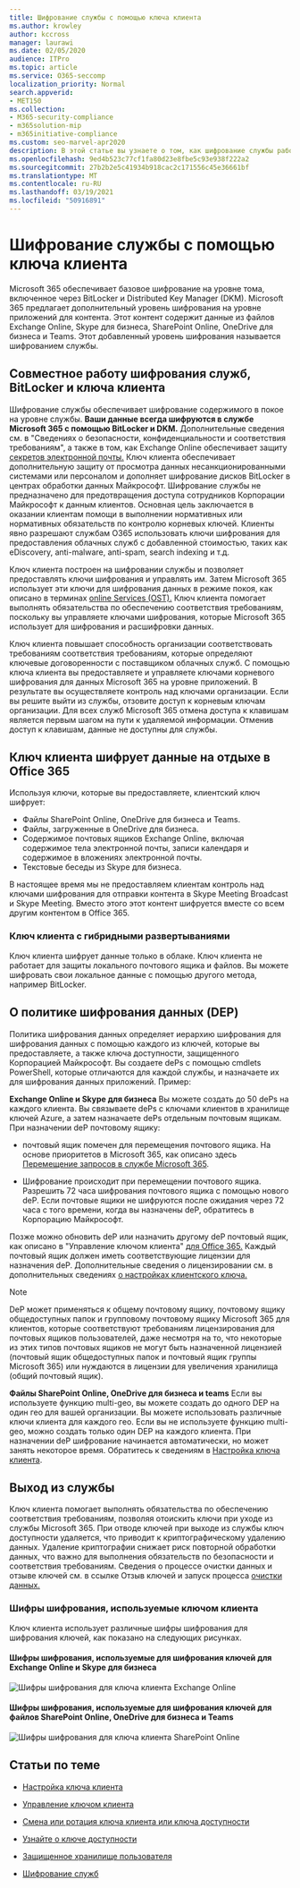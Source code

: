 ```yaml
---
title: Шифрование службы с помощью ключа клиента
ms.author: krowley
author: kccross
manager: laurawi
ms.date: 02/05/2020
audience: ITPro
ms.topic: article
ms.service: O365-seccomp
localization_priority: Normal
search.appverid:
- MET150
ms.collection:
- M365-security-compliance
- m365solution-mip
- m365initiative-compliance
ms.custom: seo-marvel-apr2020
description: В этой статье вы узнаете о том, как шифрование службы работает с ключом клиента в Microsoft 365.
ms.openlocfilehash: 9ed4b523c77cf1fa80d23e8fbe5c93e938f222a2
ms.sourcegitcommit: 27b2b2e5c41934b918cac2c171556c45e36661bf
ms.translationtype: MT
ms.contentlocale: ru-RU
ms.lasthandoff: 03/19/2021
ms.locfileid: "50916891"
---
```

# <a name="service-encryption-with-customer-key"></a>Шифрование службы с помощью ключа клиента

Microsoft 365 обеспечивает базовое шифрование на уровне тома, включенное через BitLocker и Distributed Key Manager (DKM). Microsoft 365 предлагает дополнительный уровень шифрования на уровне приложений для контента. Этот контент содержит данные из файлов Exchange Online, Skype для бизнеса, SharePoint Online, OneDrive для бизнеса и Teams. Этот добавленный уровень шифрования называется шифрованием службы.

## <a name="how-service-encryption-bitlocker-and-customer-key-work-together"></a>Совместное работу шифрования служб, BitLocker и ключа клиента

Шифрование службы обеспечивает шифрование содержимого в покое на уровне службы. **Ваши данные всегда шифруются в службе Microsoft 365 с помощью BitLocker и DKM.** Дополнительные сведения см. в "Сведениях о безопасности, конфиденциальности и соответствия требованиям", а также в том, как Exchange Online обеспечивает защиту [секретов электронной почты.](exchange-online-secures-email-secrets.md) Ключ клиента обеспечивает дополнительную защиту от просмотра данных несанкционированными системами или персоналом и дополняет шифрование дисков BitLocker в центрах обработки данных Майкрософт. Шифрование службы не предназначено для предотвращения доступа сотрудников Корпорации Майкрософт к данным клиентов. Основная цель заключается в оказании клиентам помощи в выполнении нормативных или нормативных обязательств по контролю корневых ключей. Клиенты явно разрешают службам O365 использовать ключи шифрования для предоставления облачных служб с добавленной стоимостью, таких как eDiscovery, anti-malware, anti-spam, search indexing и т.д.

Ключ клиента построен на шифровании службы и позволяет предоставлять ключи шифрования и управлять им. Затем Microsoft 365 использует эти ключи для шифрования данных в режиме покоя, как описано в терминах [online Services (OST).](https://www.microsoft.com/licensing/product-licensing/products.aspx) Ключ клиента помогает выполнять обязательства по обеспечению соответствия требованиям, поскольку вы управляете ключами шифрования, которые Microsoft 365 использует для шифрования и расшифровки данных.
  
Ключ клиента повышает способность организации соответствовать требованиям соответствия требованиям, которые определяют ключевые договоренности с поставщиком облачных служб. С помощью ключа клиента вы предоставляете и управляете ключами корневого шифрования для данных Microsoft 365 на уровне приложений. В результате вы осуществляете контроль над ключами организации. Если вы решите выйти из службы, отзовите доступ к корневым ключам организации. Для всех служб Microsoft 365 отмена доступа к клавишам является первым шагом на пути к удаляемой информации. Отменив доступ к клавишам, данные не доступны для службы.

## <a name="customer-key-encrypts-data-at-rest-in-office-365"></a>Ключ клиента шифрует данные на отдыхе в Office 365

Используя ключи, которые вы предоставляете, клиентский ключ шифрует:

- Файлы SharePoint Online, OneDrive для бизнеса и Teams.
- Файлы, загруженные в OneDrive для бизнеса.
- Содержимое почтовых ящиков Exchange Online, включая содержимое тела электронной почты, записи календаря и содержимое в вложениях электронной почты.
- Текстовые беседы из Skype для бизнеса.

В настоящее время мы не предоставляем клиентам контроль над ключами шифрования для отправки контента в Skype Meeting Broadcast и Skype Meeting. Вместо этого этот контент шифруется вместе со всем другим контентом в Office 365.

### <a name="customer-key-with-hybrid-deployments"></a>Ключ клиента с гибридными развертываниями

Ключ клиента шифрует данные только в облаке. Ключ клиента не работает для защиты локального почтового ящика и файлов. Вы можете шифровать свои локальное данные с помощью другого метода, например BitLocker.

## <a name="about-the-data-encryption-policy-dep"></a>О политике шифрования данных (DEP)

Политика шифрования данных определяет иерархию шифрования для шифрования данных с помощью каждого из ключей, которые вы предоставляете, а также ключа доступности, защищенного Корпорацией Майкрософт. Вы создаете dePs с помощью cmdlets PowerShell, которые отличаются для каждой службы, и назначаете их для шифрования данных приложений. Пример:

**Exchange Online и Skype для бизнеса** Вы можете создать до 50 dePs на каждого клиента. Вы связываете dePs с ключами клиентов в хранилище ключей Azure, а затем назначаете dePs отдельным почтовым ящикам. При назначении deP почтовому ящику:

- почтовый ящик помечен для перемещения почтового ящика. На основе приоритетов в Microsoft 365, как описано здесь [Перемещение запросов в службе Microsoft 365](/exchange/mailbox-migration/office-365-migration-best-practices#move-requests-in-the-office-365-service).

- Шифрование происходит при перемещении почтового ящика. Разрешить 72 часа шифрования почтового ящика с помощью нового deP. Если почтовые ящики не шифруются после ожидания через 72 часа с того времени, когда вы назначены deP, обратитесь в Корпорацию Майкрософт.

Позже можно обновить deP или назначить другому deP почтовый ящик, как описано в "Управление ключом клиента" [для Office 365.](customer-key-manage.md) Каждый почтовый ящик должен иметь соответствующие лицензии для назначения deP. Дополнительные сведения о лицензировании см. в дополнительных сведениях [о настройках клиентского ключа.](customer-key-set-up.md#before-you-set-up-customer-key)

> [!NOTE]
> DeP может применяться к общему почтовому ящику, почтовому ящику общедоступных папок и групповому почтовому ящику Microsoft 365 для клиентов, которые соответствуют требованиям лицензирования для почтовых ящиков пользователей, даже несмотря на то, что некоторые из этих типов почтовых ящиков не могут быть назначенной лицензией (почтовый ящик общедоступных папок и почтовый ящик группы Microsoft 365) или нуждаются в лицензии для увеличения хранилища (общий почтовый ящик).

**Файлы SharePoint Online, OneDrive для бизнеса и teams** Если вы используете функцию multi-geo, вы можете создать до одного DEP на один гео для вашей организации. Вы можете использовать различные ключи клиента для каждого гео. Если вы не используете функцию multi-geo, можно создать только один DEP на каждого клиента. При назначении deP шифрование начинается автоматически, но может занять некоторое время. Обратитесь к сведениям в [Настройка ключа клиента](customer-key-set-up.md).

## <a name="leaving-the-service"></a>Выход из службы

Ключ клиента помогает выполнять обязательства по обеспечению соответствия требованиям, позволяя отоискить ключи при уходе из службы Microsoft 365. При отводе ключей при выходе из службы ключ доступности удаляется, что приводит к криптографическому удалению данных. Удаление криптографии снижает риск повторной обработки данных, что важно для выполнения обязательств по безопасности и соответствия требованиям. Сведения о процессе очистки данных и отзыве ключей см. в ссылке Отзыв ключей и запуск процесса [очистки данных.](customer-key-manage.md#revoke-your-keys-and-start-the-data-purge-path-process)

### <a name="encryption-ciphers-used-by-customer-key"></a>Шифры шифрования, используемые ключом клиента

Ключ клиента использует различные шифры шифрования для шифрования ключей, как показано на следующих рисунках.

#### <a name="encryption-ciphers-used-to-encrypt-keys-for-exchange-online-and-skype-for-business"></a>Шифры шифрования, используемые для шифрования ключей для Exchange Online и Skype для бизнеса

![Шифры шифрования для ключа клиента Exchange Online](../media/customerkeyencryptionhierarchiesexchangeskype.png)

#### <a name="encryption-ciphers-used-to-encrypt-keys-for-sharepoint-online-onedrive-for-business-and-teams-files"></a>Шифры шифрования, используемые для шифрования ключей для файлов SharePoint Online, OneDrive для бизнеса и Teams

![Шифры шифрования для ключа клиента SharePoint Online](../media/customerkeyencryptionhierarchiessharepointonedriveteamsfiles.png)

## <a name="related-articles"></a>Статьи по теме

- [Настройка ключа клиента](customer-key-set-up.md)

- [Управление ключом клиента](customer-key-manage.md)

- [Смена или ротация ключа клиента или ключа доступности](customer-key-availability-key-roll.md)

- [Узнайте о ключе доступности](customer-key-availability-key-understand.md)

- [Защищенное хранилище пользователя](customer-lockbox-requests.md)

- [Шифрование служб](office-365-service-encryption.md)
